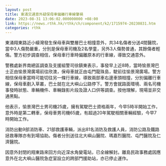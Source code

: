 ```yaml
---
layout: post
title: 東涌交通意外疑保母車偏離行車線肇禍
date: 2023-08-31 13:06:02.000000000 +08:00
link: https://news.rthk.hk/rthk/ch/component/k2/1715974-20230831.htm
categories: rthk
---
```


東涌翔東路近小蠔灣發生保母車與雙層巴士相撞意外，共34名傷者分送4間醫院，當中3人傷勢嚴重，分別是保母車司機及2名學童，另外3人傷勢普通，其餘傷者輕傷。警方初步調查相信，保母車行車時偏離原本的行車線，導致交通意外。

警務處新界南總區調查及支援組警司徐鎮東表示，事發早上近8時，當時愉景灣巴士正由愉景灣廣場前往欣澳，保母車就正由屯門龍珠島，駛前往愉景灣廣場。警方相信保母車當時可能切往另一條行車線，導致兩部車右邊車頭相撞，分別偏離行車線，保母車剷入草叢，巴士就在北大嶼山公路停下。警方會就路面環境、兩名司機事發時狀態、車輛機件、車輛錄影片段及證人口供等調查。按他理解，現場並非交通黑點。

他表示，愉景灣巴士男司機25歲，擁有駕駛巴士資格兩年，今早5時半開始工作，意外時是第二轉車，保母車男司機65歲，有超過20年駕駛相關車輛經驗，今早7時開始工作。

消防出動9部消防車、21部救護車輛，派出81名消防及救護人員，消防公路及鐵路拯救專隊亦有到場協助。傷者分別送往北大嶼山醫院、瑪嘉烈醫院、屯門醫院及仁濟醫院。

因意外封閉的翔東路來回方向近深水角變電站，已全線解封。離島民政事務處因應意外在北大嶼山醫院急症室設立的跨部門援助站，亦已停止運作。
